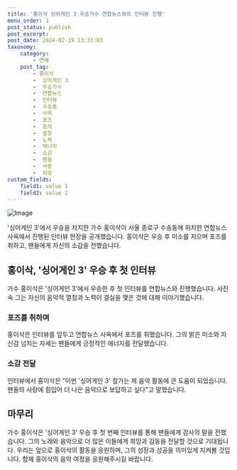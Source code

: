 ```yaml
---
title: '홍이삭 싱어게인 3 우승가수 연합뉴스와의 인터뷰 진행'
menu_order: 1
post_status: publish
post_excerpt: 
post_date: 2024-02-19 13:33:03
taxonomy:
    category:
        - 연예
    post_tag:
        - 홍이삭
        -  싱어게인 3
        -  우승가수
        -  연합뉴스
        -  인터뷰
        -  수송동
        -  사옥
        -  포즈
        -  음악
        -  열정
        -  노력
        -  에너지
        -  소감
        -  팬들
        -  사랑
        -  희망
custom_fields:
    field1: value 1
    field2: value 2
---
```


![Image](https://mimgnews.pstatic.net/image/001/2024/02/13/PYH2024021205980001300_P4_20240213073114371.jpg?type=w540)

'싱어게인 3'에서 우승을 차지한 가수 홍이삭이 서울 종로구 수송동에 위치한 연합뉴스 사옥에서 진행된 인터뷰 현장을 공개했습니다. 홍이삭은 우승 후 미소를 지으며 포즈를 취하고, 팬들에게 자신의 소감을 전했습니다.
## 홍이삭, '싱어게인 3' 우승 후 첫 인터뷰
가수 홍이삭은 '싱어게인 3'에서 우승한 후 첫 인터뷰를 연합뉴스와 진행했습니다. 사진 속 그는 자신의 음악적 열정과 노력이 결실을 맺은 것에 대해 이야기했습니다.
### 포즈를 취하며
홍이삭은 인터뷰를 앞두고 연합뉴스 사옥에서 포즈를 취했습니다. 그의 밝은 미소와 자신감 넘치는 자세는 팬들에게 긍정적인 에너지를 전달했습니다.
### 소감 전달
인터뷰에서 홍이삭은 "이번 '싱어게인 3' 참가는 제 음악 활동에 큰 도움이 되었습니다. 팬들의 사랑에 힘입어 더 나은 음악으로 보답하고 싶다"고 말했습니다.
## 마무리
가수 홍이삭은 '싱어게인 3' 우승 후 첫 번째 인터뷰를 통해 팬들에게 감사의 말을 전했습니다. 그의 노래와 음악으로 더 많은 이들에게 희망과 감동을 전달할 것으로 기대됩니다. 우리는 앞으로 홍이삭의 활동을 응원하며, 그의 성장과 성공을 의미있게 지켜볼 것입니다. 함께 홍이삭의 음악 여정을 응원해주시길 바랍니다.
